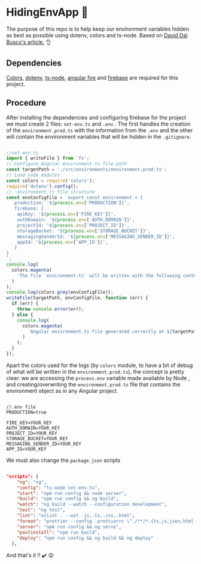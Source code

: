 # HidingEnvApp :monocle_face:

The purpose of this repo is to help keep our environment variables hidden as best as possible using dotenv, colors and ts-node. Based on [David Dal Busco's article.](https://itnext.io/github-actions-hide-and-set-angular-environment-variables-e753d06d16a8) :ok_hand:

## Dependencies 
[Colors](https://www.npmjs.com/package/colors), [dotenv](https://www.npmjs.com/package/dotenv), [ts-node](https://www.npmjs.com/package/ts-node), [angular fire](https://www.npmjs.com/package/@angular/fire) and [firebase](https://firebase.google.com/?hl=es) are required for this project. 

## Procedure
After installing the dependencies and configuring firebase for the project we must create 2 files: `set-env.ts` and `.env`
. The first handles the creation of the `environment.prod.ts` with the information from the `.env` and the other will contain the environment variables that will be hidden in the `.gitignore`.

```ts

//set-env.ts
import { writeFile } from 'fs';
// Configure Angular environment.ts file path
const targetPath = './src/environments/environment.prod.ts';
// Load node modules
const colors = require('colors');
require('dotenv').config();
// 'environment.ts file structure
const envConfigFile = `export const environment = {
   production: '${process.env['PRODUCTION']}',
   firebase: {
    apiKey: '${process.env['FIRE_KEY']}',
    authDomain: '${process.env['AUTH_DOMAIN']}',
    projectId: '${process.env['PROJECT_ID']}',
    storageBucket: '${process.env['STORAGE_BUCKET']}',
    messagingSenderId: '${process.env['MESSAGING_SENDER_ID']}',
    appId: '${process.env['APP_ID']}',
   }
}
`;
console.log(
  colors.magenta(
    'The file `environment.ts` will be written with the following content: \n'
  )
);
console.log(colors.grey(envConfigFile));
writeFile(targetPath, envConfigFile, function (err) {
  if (err) {
    throw console.error(err);
  } else {
    console.log(
      colors.magenta(
        `Angular environment.ts file generated correctly at ${targetPath} \n`
      )
    );
  }
});

```

Apart the colors used for the logs (by `colors` module, to have a bit of debug of what will be written in the `environment.prod.ts`), the concept is pretty clear: we are accessing the `process.env` variable made available by Node , and creating/overwriting the `environment.prod.ts` file that contains the environment object as in any Angular project.

```

//.env file
PRODUCTION=true

FIRE_KEY=YOUR_KEY
AUTH_DOMAIN=YOUR_KEY
PROJECT_ID=YOUR_KEY
STORAGE_BUCKET=YOUR_KEY
MESSAGING_SENDER_ID=YOUR_KEY
APP_ID=YOUR_KEY

```

We must also change the `package.json` scripts

```json

"scripts": {
    "ng": "ng",
    "config": "ts-node set-env.ts",
    "start": "npm run config && node server",
    "build": "npm run config && ng build",
    "watch": "ng build --watch --configuration development",
    "test": "ng test",
    "lint": "eslint . --ext .js,.ts,.css,.html",
    "format": "prettier --config .prettierrc \"./**/*.{ts,js,json,html,css}\" --write",
    "server": "npm run config && ng serve",
    "postinstall": "npm run build",
    "deploy": "npm run config && ng build && ng deploy"
  },

```

And that's it :bangbang: :heavy_check_mark: :stuck_out_tongue_winking_eye: 
